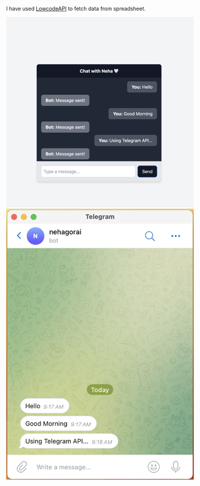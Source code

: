 I have used [LowcodeAPI](https://lowcodeapi.com/telegram) to fetch data from spreadsheet.

![Image 1](ui.png)
![Image 2](check.png)
